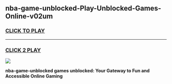 
## nba-game-unblocked-Play-Unblocked-Games-Online-v02um
<h3>
<a href="https://premium76.site?title=nba-game-unblocked&ref=24A">CLICK TO PLAY</a></h3>
<hr>

<h3>
<a href="https://premium76.site?title=nba-game-unblocked&ref=24A">CLICK 2 PLAY</a>
  
</h3>

<a href="https://premium76.site?title=nba-game-unblocked&ref=24A"><img src="https://clearcache.store/games.png"></a>


**nba-game-unblocked games unblocked: Your Gateway to Fun and Accessible Online Gaming**
